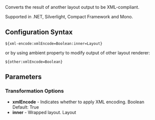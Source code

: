 Converts the result of another layout output to be XML-compliant. 

Supported in .NET, Silverlight, Compact Framework and Mono.

## Configuration Syntax
```
${xml-encode:xmlEncode=Boolean:inner=Layout}
```

or by using ambient property to modify output of other layout renderer:

```
${other:xmlEncode=Boolean}
```

## Parameters
### Transformation Options
* **xmlEncode** - Indicates whether to apply XML encoding. Boolean Default: True
* **inner** - Wrapped layout. Layout